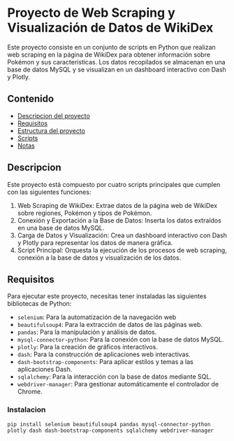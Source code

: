 # Proyecto de Web Scraping y Visualización de Datos de WikiDex

Este proyecto consiste en un conjunto de scripts en Python que realizan web scraping en la página de WikiDex para obtener información sobre Pokémon y sus características. Los datos recopilados se almacenan en una base de datos MySQL y se visualizan en un dashboard interactivo con Dash y Plotly.


## Contenido
- [Descripcion del proyecto](#descripcion)
- [Requisitos](#requisitos)
- [Estructura del proyecto]()
- [Scripts](https://github.com/AlvieryReyes/PED_Pokedex/edit/main/scripts/README.md)
- [Notas](https://github.com/AlvieryReyes/PED_Pokedex/edit/main/notas/README.md)

## Descripcion
Este proyecto está compuesto por cuatro scripts principales que cumplen con las siguientes funciones:

1. Web Scraping de WikiDex: Extrae datos de la página web de WikiDex sobre regiones, Pokémon y tipos de Pokémon.
2. Conexión y Exportación a la Base de Datos: Inserta los datos extraídos en una base de datos MySQL.
3. Carga de Datos y Visualización: Crea un dashboard interactivo con Dash y Plotly para representar los datos de manera gráfica.
4. Script Principal: Orquesta la ejecución de los procesos de web scraping, conexión a la base de datos y visualización de los datos.

## Requisitos
Para ejecutar este proyecto, necesitas tener instaladas las siguientes bibliotecas de Python:

- `selenium`: Para la automatización de la navegación web
- `beautifulsoup4`: Para la extracción de datos de las páginas web.
- `pandas`: Para la manipulación y análisis de datos.
- `mysql-connector-python`: Para la conexión con la base de datos MySQL.
- `plotly`: Para la creación de gráficos interactivos.
- `dash`: Para la construcción de aplicaciones web interactivas.
- `dash-bootstrap-components`: Para aplicar estilos y temas a las aplicaciones Dash.
- `sqlalchemy`: Para la interacción con la base de datos mediante SQL.
- `webdriver-manager`: Para gestionar automáticamente el controlador de Chrome.

### Instalacion
```
pip install selenium beautifulsoup4 pandas mysql-connector-python plotly dash dash-bootstrap-components sqlalchemy webdriver-manager

```
